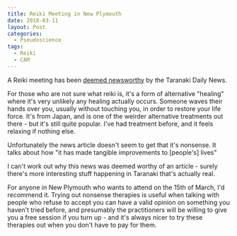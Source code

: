 ```yaml
---
title: Reiki Meeting in New Plymouth
date: 2018-03-11
layout: Post
categories:
  - Pseudoscience
tags:
  - Reiki
  - CAM
---
```


A Reiki meeting has been [deemed newsworthy](https://www.stuff.co.nz/taranaki-daily-news/news/midweek/102049692/taranaki-to-host-reiki-gathering) by the Taranaki Daily News.

<!-- more -->

For those who are not sure what reiki is, it's a form of alternative "healing" where it's very unlikely any healing actually occurs. Someone waves their hands over you, usually without touching you, in order to restore your life force. It's from Japan, and is one of the weirder alternative treatments out there - but it's still quite popular. I've had treatment before, and it feels relaxing if nothing else.

Unfortunately the news article doesn't seem to get that it's nonsense. It talks about how "it has made tangible improvements to [people's] lives"

I can't work out why this news was deemed worthy of an article - surely there's more interesting stuff happening in Taranaki that's actually real.

For anyone in New Plymouth who wants to attend on the 15th of March, I'd recommend it. Trying out nonsense therapies is useful when talking with people who refuse to accept you can have a valid opinion on something you haven't tried before, and presumably the practitioners will be willing to give you a free session if you turn up - and it's always nicer to try these therapies out when you don't have to pay for them.
